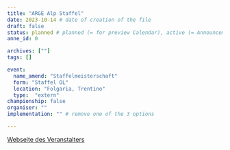 ```yaml
---
title: "ARGE Alp Staffel"
date: 2023-10-14 # date of creation of the file
draft: false
status: planned # planned (= for preview Calendar), active (= Announcement...), done (=Results...)
anne_id: 0

archives: [""]
tags: []

event:
  name_amend: "Staffelmeisterschaft"
  form: "Staffel OL"
  location: "Folgaria, Trentino"
  type:  "extern"
championship: false
organiser: ""
implementation: "" # remove one of the 3 options

---
```


[Webseite des Veranstalters]()
